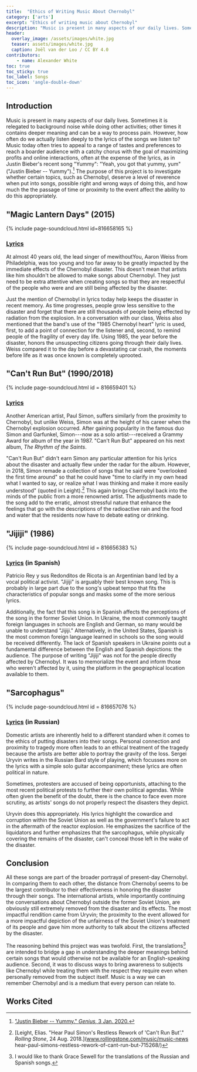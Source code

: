 ```yaml
---
title:  "Ethics of Writing Music About Chernobyl"
category: ['arts']
excerpt: "Ethics of writing music about Chernobyl"
description: "Music is present in many aspects of our daily lives. Sometimes it is relegated to background noise while doing other activities; other times it contains deeper meaning and can be a way to process pain."
header:
  overlay_image: /assets/images/white.jpg
  teaser: assets/images/white.jpg
  caption: Joël van der Loo / CC BY 4.0
contributors:
    - name: Alexander White
toc: true
toc_sticky: true
toc_label: Songs
toc_icon: 'angle-double-down'
---
```



<!-- Soundcloud site https://soundcloud.com/alexander-white-758616380/tracks -->

## Introduction

Music is present in many aspects of our daily lives. Sometimes it is
relegated to background noise while doing other activities; other times
it contains deeper meaning and can be a way to process pain. However,
how often do we actually listen deeply to the lyrics of the songs we
listen to? Music today often tries to appeal to a range of tastes and
preferences to reach a boarder audience with a catchy chorus with the
goal of maximizing profits and online interactions, often at the expense
of the lyrics, as in Justin Bieber's recent song "Yummy": "Yeah, you got
that yummy, yum" ("Justin Bieber -- Yummy").[^1] The purpose of this project
is to investigate whether certain topics, such as Chernobyl, deserve a
level of reverence when put into songs, possible right and wrong ways of
doing this, and how much the the passage of time or proximity to the
event affect the ability to do this appropriately.

## "Magic Lantern Days" (2015)

{% include page-soundcloud.html id=816658165 %}

### [Lyrics](https://genius.com/Mewithoutyou-magic-lantern-days-annotated)

At almost 40 years old, the lead singer of mewithoutYou, Aaron Weiss
from Philadelphia, was too young and too far away to be greatly impacted
by the immediate effects of the Chernobyl disaster. This doesn't mean
that artists like him shouldn't be allowed to make songs about
Chernobyl. They just need to be extra attentive when creating songs so
that they are respectful of the people who were and are still being
affected by the disaster.

Just the mention of Chernobyl in lyrics today help keeps the disaster in
recent memory. As time progresses, people grow less sensitive to the
disaster and forget that there are still thousands of people being
effected by radiation from the explosion. In a conversation with our
class, Weiss also mentioned that the band's use of the "1985 Chernobyl
heart" lyric is used, first, to add a point of connection for the
listener and, second, to remind people of the fragility of every day
life. Using 1985, the year before the disaster, honors the unsuspecting
citizens going through their daily lives. Weiss compared it to the day
before a devastating car crash, the moments before life as it was once
known is completely uprooted.

## "Can't Run But" (1990/2018)

{% include page-soundcloud.html id = 816659401 %}

### [Lyrics](https://genius.com/Paul-simon-cant-run-but-2018-lyrics)

Another American artist, Paul Simon, suffers similarly from the
proximity to Chernobyl, but unlike Weiss, Simon was at the height of his
career when the Chernobyl explosion occurred. After gaining popularity
in the famous duo Simon and Garfunkel, Simon---now as a solo
artist---received a Grammy Award for album of the year in 1987. "Can't
Run But" appeared on his next album, *The Rhythm of the Saints*.

"Can't Run But" didn't earn Simon any particular attention for his
lyrics about the disaster and actually flew under the radar for the
album. However, in 2018, Simon remade a collection of songs that he said
were "overlooked the first time around" so that he could have "time to
clarify in my own head what I wanted to say, or realize what I was
thinking and make it more easily understood" (quoted in Leight).[^2] This
again brings Chernobyl back into the minds of the public from a more
renowned artist. The adjustments made to the song add to the erratic,
almost stressful nature that enhance the feelings that go with the
descriptions of the radioactive rain and the food and water that the
residents now have to debate eating or drinking.

## "Jijiji" (1986)

{% include page-soundcloud.html id = 816656383 %}

### [Lyrics](https://genius.com/Patricio-rey-y-sus-redonditos-de-ricota-jijiji-lyrics) (in Spanish)


Patricio Rey y sus Redonditos de Ricota is an Argentinian band led by a
vocal political activist. "Jijiji" is arguably their best known song.
This is probably in large part due to the song's upbeat tempo that fits
the characteristics of popular songs and masks some of the more serious
lyrics.

Additionally, the fact that this song is in Spanish affects the
perceptions of the song in the former Soviet Union. In Ukraine, the most
commonly taught foreign languages in schools are English and German, so
many would be unable to understand "Jijiji." Alternatively, in the
United States, Spanish is the most common foreign language learned in
schools so the song would be received differently. The lack of Spanish
speakers in Ukraine points out a fundamental difference between the
English and Spanish depictions: the audience. The purpose of writing
"Jijiji" was not for the people directly affected by Chernobyl. It was
to memorialize the event and inform those who weren't affected by it,
using the platform in the geographical location available to them.

## "Sarcophagus"

{% include page-soundcloud.html id = 816657076 %}

### [Lyrics](http://pripyat.com/literature-and-art/bardy-chernobylya-suryvin.html) (in Russian)

Domestic artists are inherently held to a different standard when it
comes to the ethics of putting disasters into their songs. Personal
connection and proximity to tragedy more often leads to an ethical
treatment of the tragedy because the artists are better able to portray
the gravity of the loss. Sergei Uryvin writes in the Russian Bard style
of playing, which focusses more on the lyrics with a simple solo guitar
accompaniment; these lyrics are often political in nature.

Sometimes, protesters are accused of being opportunists, attaching to
the most recent political protests to further their own political
agendas. While often given the benefit of the doubt, there is the chance
to face even more scrutiny, as artists' songs do not properly respect
the disasters they depict.

Uryvin does this appropriately. His lyrics highlight the cowardice and
corruption within the Soviet Union as well as the government's failure
to act in the aftermath of the reactor explosion. He emphasizes the
sacrifice of the liquidators and further emphasizes that the
sarcophagus, while physically covering the remains of the disaster,
can't conceal those left in the wake of the disaster.

## Conclusion

All these songs are part of the broader portrayal of present-day
Chernobyl. In comparing them to each other, the distance from Chernobyl
seems to be the largest contributor to their effectiveness in honoring
the disaster through their songs. The international artists, while
importantly continuing the conversations about Chernobyl outside the
former Soviet Union, are obviously still extremely removed from the
disaster and its effects. The most impactful rendition came from Uryvin;
the proximity to the event allowed for a more impactful depiction of the
unfairness of the Soviet Union's treatment of its people and gave him
more authority to talk about the citizens affected by the disaster.

The reasoning behind this project was was twofold. First, the
translations[^3] are intended to bridge a gap in understanding the
deeper meanings behind certain songs that would otherwise not be
available for an English-speaking audience. Second, it was to discuss
ways to bring awareness to subjects like Chernobyl while treating them
with the respect they require even when personally removed from the
subject itself. Music is a way we can remember Chernobyl and is a medium
that every person can relate to.

## Works Cited

[^1]: ["Justin Bieber -- Yummy." *Genius*, 3 Jan. 2020.](https://genius.com/Justin-bieber-yummy-lyrics)
[^2]: [Leight, Elias. "Hear Paul Simon's Restless Rework of  'Can't Run But'." *Rolling Stone*, 24 Aug. 2018.](www.rollingstone.com/music/music-news hear-paul-simons-restless-rework-of-cant-run-but-715268/)
[^3]: I would like to thank Grace Sewell for the translations of the Russian and Spanish songs.
